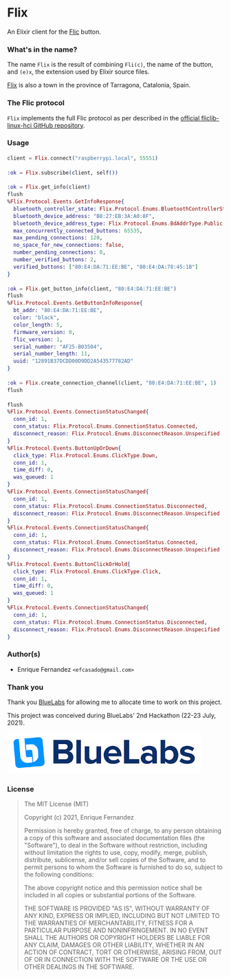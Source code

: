 # Flix

An Elixir client for the [Flic](https://flic.io/) button.

### What's in the name?

The name `Flix` is the result of combining `Fli(c)`, the name of the button, and
`(e)x`, the extension used by Elixir source files.

[Flix](https://en.wikipedia.org/wiki/Flix) is also a town in the province of
Tarragona, Catalonia, Spain.


### The Flic protocol

`Flix` implements the full Flic protocol as per described in the
[official fliclib-linux-hci GitHub repository](https://github.com/50ButtonsEach/fliclib-linux-hci/blob/master/ProtocolDocumentation.md).


### Usage

```elixir
client = Flix.connect("raspberrypi.local", 55551)

:ok = Flix.subscribe(client, self())

:ok = Flix.get_info(client)
flush
%Flix.Protocol.Events.GetInfoResponse{
  bluetooth_controller_state: Flix.Protocol.Enums.BluetoothControllerState.Attached,
  bluetooth_device_address: "B8:27:EB:3A:A0:8F",
  bluetooth_device_address_type: Flix.Protocol.Enums.BdAddrType.Public,
  max_concurrently_connected_buttons: 65535,
  max_pending_connections: 128,
  no_space_for_new_connections: false,
  number_pending_connections: 0,
  number_verified_buttons: 2,
  verified_buttons: ["80:E4:DA:71:EE:BE", "80:E4:DA:78:45:1B"]
}

:ok = Flix.get_button_info(client, "80:E4:DA:71:EE:BE")
flush
%Flix.Protocol.Events.GetButtonInfoResponse{
  bt_addr: "80:E4:DA:71:EE:BE",
  color: "black",
  color_length: 5,
  firmware_version: 0,
  flic_version: 1,
  serial_number: "AF25-B03504",
  serial_number_length: 11,
  uuid: "12891B37DCDD00D9DD2A543577782AD"
}

:ok = Flix.create_connection_channel(client, "80:E4:DA:71:EE:BE", 1)
flush

flush
%Flix.Protocol.Events.ConnectionStatusChanged{
  conn_id: 1,
  conn_status: Flix.Protocol.Enums.ConnectionStatus.Connected,
  disconnect_reason: Flix.Protocol.Enums.DisconnectReason.Unspecified
}
%Flix.Protocol.Events.ButtonUpOrDown{
  click_type: Flix.Protocol.Enums.ClickType.Down,
  conn_id: 1,
  time_diff: 0,
  was_queued: 1
}
%Flix.Protocol.Events.ConnectionStatusChanged{
  conn_id: 1,
  conn_status: Flix.Protocol.Enums.ConnectionStatus.Disconnected,
  disconnect_reason: Flix.Protocol.Enums.DisconnectReason.Unspecified
}
%Flix.Protocol.Events.ConnectionStatusChanged{
  conn_id: 1,
  conn_status: Flix.Protocol.Enums.ConnectionStatus.Connected,
  disconnect_reason: Flix.Protocol.Enums.DisconnectReason.Unspecified
}
%Flix.Protocol.Events.ButtonClickOrHold{
  click_type: Flix.Protocol.Enums.ClickType.Click,
  conn_id: 1,
  time_diff: 0,
  was_queued: 1
}
%Flix.Protocol.Events.ConnectionStatusChanged{
  conn_id: 1,
  conn_status: Flix.Protocol.Enums.ConnectionStatus.Disconnected,
  disconnect_reason: Flix.Protocol.Enums.DisconnectReason.Unspecified
}
```


### Author(s)

- Enrique Fernandez `<efcasado@gmail.com>`


### Thank you

Thank you [BlueLabs](https://www.bluelabs.eu/) for allowing me to allocate time
to work on this project.

This project was conceived during BlueLabs' 2nd Hackathon (22-23 July, 2021).

[![BlueLabs](images/bluelabs-logo.png?raw=true "BlueLabs")](https://www.bluelabs.eu/)


### License

> The MIT License (MIT)
>
> Copyright (c) 2021, Enrique Fernandez
>
> Permission is hereby granted, free of charge, to any person obtaining a copy
> of this software and associated documentation files (the "Software"), to deal
> in the Software without restriction, including without limitation the rights
> to use, copy, modify, merge, publish, distribute, sublicense, and/or sell
> copies of the Software, and to permit persons to whom the Software is
> furnished to do so, subject to the following conditions:
>
> The above copyright notice and this permission notice shall be included in
> all copies or substantial portions of the Software.
>
> THE SOFTWARE IS PROVIDED "AS IS", WITHOUT WARRANTY OF ANY KIND, EXPRESS OR
> IMPLIED, INCLUDING BUT NOT LIMITED TO THE WARRANTIES OF MERCHANTABILITY,
> FITNESS FOR A PARTICULAR PURPOSE AND NONINFRINGEMENT. IN NO EVENT SHALL THE
> AUTHORS OR COPYRIGHT HOLDERS BE LIABLE FOR ANY CLAIM, DAMAGES OR OTHER
> LIABILITY, WHETHER IN AN ACTION OF CONTRACT, TORT OR OTHERWISE, ARISING FROM,
> OUT OF OR IN CONNECTION WITH THE SOFTWARE OR THE USE OR OTHER DEALINGS IN
> THE SOFTWARE.